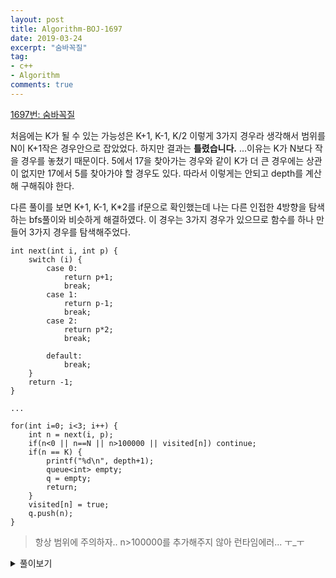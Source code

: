 ```yaml
---
layout: post
title: Algorithm-BOJ-1697
date: 2019-03-24
excerpt: "숨바꼭질"
tag:
- c++
- Algorithm
comments: true
---
```


[1697번: 숨바꼭질](https://www.acmicpc.net/problem/1697)

처음에는 K가 될 수 있는 가능성은 K+1, K-1, K/2 이렇게 3가지 경우라 생각해서 범위를 N이 K+1작은 경우안으로 잡았었다. 하지만 결과는 **틀렸습니다.** ...이유는 K가 N보다 작을 경우를 놓쳤기 때문이다. 5에서 17을 찾아가는 경우와 같이 K가 더 큰 경우에는 상관이 없지만 17에서 5를 찾아가야 할 경우도 있다. 따라서 이렇게는 안되고 depth를 계산해 구해줘야 한다. 

다른 풀이를 보면 K+1, K-1, K*2를 if문으로 확인했는데 나는 다른 인접한 4방향을 탐색하는 bfs풀이와 비슷하게 해결하였다. 이 경우는 3가지 경우가 있으므로 함수를 하나 만들어 3가지 경우를 탐색해주었다. 

    int next(int i, int p) {
        switch (i) {
            case 0:
                return p+1;
                break;
            case 1:
                return p-1;
                break;
            case 2:
                return p*2;
                break;
    
            default:
                break;
        }
        return -1;
    }
    
    ...
    
    for(int i=0; i<3; i++) {
    	int n = next(i, p);
    	if(n<0 || n==N || n>100000 || visited[n]) continue;
    	if(n == K) {
    		printf("%d\n", depth+1);
    		queue<int> empty;
    		q = empty;
    		return;
    	}
    	visited[n] = true;
    	q.push(n);
    }

> 항상 범위에 주의하자.. n>100000를 추가해주지 않아 런타임에러... ㅜ_ㅜ

<details><summary>풀이보기</summary>
<div markdown="1">
    ```c++
        #include <iostream>
        #include <queue>
        using namespace std;
        
        int N, K;
        bool visited[100002];
        
        int next(int i, int p) {
            switch (i) {
                case 0:
                    return p+1;
                    break;
                case 1:
                    return p-1;
                    break;
                case 2:
                    return p*2;
                    break;
        
                default:
                    break;
            }
            return -1;
        }
        
        void bfs() {
            if(N == K) {
                printf("0\n");
                return ;
            }
            queue<int> q;
            q.push(N);
            visited[N] = true;
            int depth = 0;
            while (!q.empty()) {
                int qSize = q.size();
                while (qSize--) {
                    int p = q.front(); q.pop();
                    for(int i=0; i<3; i++) {
                        int n = next(i, p);
                        if(n<0 || n==N || n>100000 || visited[n]) continue;
                        if(n == K) {
                            printf("%d\n", depth+1);
                            queue<int> empty;
                            q = empty;
                            return;
                        }
                        visited[n] = true;
                        q.push(n);
                    }
                }
                depth++;
            }
        }
        
        int main(int argc, const char * argv[]) {
            scanf("%d %d", &N, &K);
            bfs();
            return 0;
        }
    ```
</div>
</details>